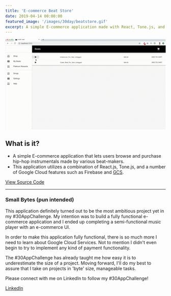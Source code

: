```yaml
---
title: 'E-commerce Beat Store'
date: 2019-04-14 00:00:00
featured_image: '/images/30day/beatstore.gif'
excerpt: A simple E-commerce application made with React, Tone.js, and Firebase
---
```


![](/images/30day/beatstore.gif)

## What is it?

* A simple E-commerce application that lets users browse and purchase hip-hop instrumentals made by various beat-makers.
* This application utilizes a combination of React.js, Tone.js, and a number of Google Cloud features such as Firebase and [GCS](https://cloud.google.com/storage/?utm_source=google&utm_medium=cpc&utm_campaign=na-US-all-en-dr-bkws-all-all-trial-e-dr-1006141&utm_content=text-ad-none-any-DEV_c-CRE_79747411447-ADGP_Hybrid+%7C+AW+SEM+%7C+BKWS+%7C+US+%7C+en+%7C+EXA+~+Google+Cloud+Storage-KWID_43700034709668793-kwd-11642151515&utm_term=KW_google%20cloud%20storage-ST_google+cloud+storage&gclid=Cj0KCQjwtMvlBRDmARIsAEoQ8zSggL0b0GFmDk_oQ5vug2v6ToWWadlTAFfDkNmPn23rB13FFhel-goaAv-lEALw_wcB).

<a href="https://github.com/vpio/Beat-Store" class="button button--large">View Source Code</a>

---

### Small Bytes (pun intended)

This application definitely turned out to be the most ambitious project yet in my #30AppChallenge. My intention was to build a fully functional e-commerce application and I ended up completing a semi-functional music player with an e-commerce UI.

In order to make this application fully functional, there is so much more I need to learn about Google Cloud Services. Not to mention I didn't even begin to try to implement any kind of payment functionality.

The #30AppChallenge has already taught me how easy it is to underestimate the size of a project. Moving forward, I'll do my best to assure that I take on projects in 'byte' size, manageable tasks.

Please connect with me on LinkedIn to follow my #30AppChallenge!


<a href="https://www.linkedin.com/in/piomolina/" class="button button--large">LinkedIn</a>
